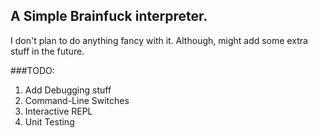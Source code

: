 ## A Simple Brainfuck interpreter. 

I don't plan to do anything fancy with it. Although, might add some extra stuff in the future.

###TODO: 
1. Add Debugging stuff
2. Command-Line Switches
3. Interactive REPL
4. Unit Testing
